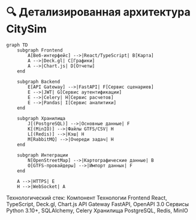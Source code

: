 # 🔍 Детализированная архитектура CitySim

```mermaid
graph TD
    subgraph Frontend
        A[Веб-интерфейс] -->|React/TypeScript| B[Карта]
        A -->|Deck.gl| C[Графики]
        A -->|Chart.js| D[Отчеты]
    end

    subgraph Backend
        E[API Gateway] -->|FastAPI| F[Сервис сценариев]
        E -->|JWT| G[Сервис аутентификации]
        E -->|Celery| H[Сервис расчетов]
        E -->|Pandas| I[Сервис аналитики]
    end

    subgraph Хранилища
        J[(PostgreSQL)] -->|Основные данные| F
        K[(MinIO)] -->|Файлы GTFS/CSV| H
        L[(Redis)] -->|Кэш| H
        M[RabbitMQ] -->|Очереди задач| H
    end

    subgraph Интеграции
        N[OpenStreetMap] -->|Картографические данные| B
        O[GTFS-провайдеры] -->|Импорт данных| F
    end

    A -->|HTTPS| E
    H -->|WebSocket| A
```

Технологический стек:
Компонент	Технологии
Frontend	React, TypeScript, Deck.gl, Chart.js
API Gateway	FastAPI, OpenAPI 3.0
Сервисы	Python 3.10+, SQLAlchemy, Celery
Хранилища	PostgreSQL, Redis, MinIO
